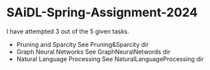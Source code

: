 # SAiDL-Spring-Assignment-2024

I have attempted 3 out of the 5 given tasks. 
- Pruning and Sparcity
See Pruning&Sparcity dir
- Graph Neural Networks
See GraphNeuralNetwords dir
- Natural Language Processing
See NaturalLanguageProcessing dir
